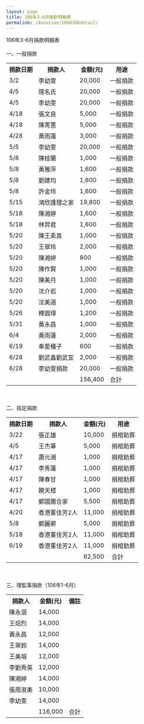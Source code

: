 ```yaml
---
layout: page
title: 106年3-6月捐款明細表
permalink: /donation/1060306detail/
---
```

106年3-6月捐款明細表
<br/><br/>
一、一般捐款
<br/>
<table class="tg">
  <tr>
    <th class="tg-yw4l">捐款日期</th>
    <th class="tg-yw4l">捐款人</th>
    <th class="tg-yw4l">金額(元)</th>
    <th class="tg-yw4l">用途</th>
  </tr>
  <tr>
    <td class="tg-yw4l">3/2</td>
    <td class="tg-yw4l">李幼雯</td>
    <td class="tg-yw4l">20,000</td>
    <td class="tg-yw4l">一般捐款</td>
  </tr>
  <tr>
    <td class="tg-yw4l">4/5</td>
    <td class="tg-yw4l">隱名氏</td>
    <td class="tg-yw4l">20,000</td>
    <td class="tg-yw4l">一般捐款</td>
  </tr>
  <tr>
    <td class="tg-yw4l">4/5</td>
    <td class="tg-yw4l">李幼雯</td>
    <td class="tg-yw4l">20,000</td>
    <td class="tg-yw4l">一般捐款</td>
  </tr>
  <tr>
    <td class="tg-yw4l">4/18</td>
    <td class="tg-yw4l">張文良</td>
    <td class="tg-yw4l">5,000</td>
    <td class="tg-yw4l">一般捐款</td>
  </tr>
  <tr>
    <td class="tg-yw4l">4/18</td>
    <td class="tg-yw4l">陳菁蕙</td>
    <td class="tg-yw4l">5,000</td>
    <td class="tg-yw4l">一般捐款</td>
  </tr>
  <tr>
    <td class="tg-yw4l">4/28</td>
    <td class="tg-yw4l">黃雨蓮</td>
    <td class="tg-yw4l">3,000</td>
    <td class="tg-yw4l">一般捐款</td>
  </tr>
  <tr>
    <td class="tg-yw4l">5/5</td>
    <td class="tg-yw4l">李幼雯</td>
    <td class="tg-yw4l">20,000</td>
    <td class="tg-yw4l">一般捐款</td>
  </tr>
  <tr>
    <td class="tg-yw4l">5/8</td>
    <td class="tg-yw4l">陳桂蘭</td>
    <td class="tg-yw4l">1,000</td>
    <td class="tg-yw4l">一般捐款</td>
  </tr>
  <tr>
    <td class="tg-yw4l">5/8</td>
    <td class="tg-yw4l">黃雅萍</td>
    <td class="tg-yw4l">1,600</td>
    <td class="tg-yw4l">一般捐款</td>
  </tr>
  <tr>
    <td class="tg-yw4l">5/8</td>
    <td class="tg-yw4l">劉建均</td>
    <td class="tg-yw4l">1,600</td>
    <td class="tg-yw4l">一般捐款</td>
  </tr>
  <tr>
    <td class="tg-yw4l">5/8</td>
    <td class="tg-yw4l">許金玲</td>
    <td class="tg-yw4l">1,600</td>
    <td class="tg-yw4l">一般捐款</td>
  </tr>
  <tr>
    <td class="tg-yw4l">5/15</td>
    <td class="tg-yw4l">鴻欣護理之家</td>
    <td class="tg-yw4l">19,800</td>
    <td class="tg-yw4l">一般捐款</td>
  </tr>
  <tr>
    <td class="tg-yw4l">5/18</td>
    <td class="tg-yw4l">陳湘婷</td>
    <td class="tg-yw4l">1,600</td>
    <td class="tg-yw4l">一般捐款</td>
  </tr>
  <tr>
    <td class="tg-yw4l">5/18</td>
    <td class="tg-yw4l">林羿君</td>
    <td class="tg-yw4l">1,600</td>
    <td class="tg-yw4l">一般捐款</td>
  </tr>
  <tr>
    <td class="tg-yw4l">5/20</td>
    <td class="tg-yw4l">陳王素真</td>
    <td class="tg-yw4l">1,000</td>
    <td class="tg-yw4l">一般捐款</td>
  </tr>
  <tr>
    <td class="tg-yw4l">5/20</td>
    <td class="tg-yw4l">王翠玲</td>
    <td class="tg-yw4l">2,000</td>
    <td class="tg-yw4l">一般捐款</td>
  </tr>
  <tr>
    <td class="tg-yw4l">5/20</td>
    <td class="tg-yw4l">陳湘婷</td>
    <td class="tg-yw4l">800</td>
    <td class="tg-yw4l">一般捐款</td>
  </tr>
  <tr>
    <td class="tg-yw4l">5/20</td>
    <td class="tg-yw4l">陳作賢</td>
    <td class="tg-yw4l">1,000</td>
    <td class="tg-yw4l">一般捐款</td>
  </tr>
  <tr>
    <td class="tg-yw4l">5/20</td>
    <td class="tg-yw4l">陳美月</td>
    <td class="tg-yw4l">1,000</td>
    <td class="tg-yw4l">一般捐款</td>
  </tr>
  <tr>
    <td class="tg-yw4l">5/20</td>
    <td class="tg-yw4l">沈介岩</td>
    <td class="tg-yw4l">1,000</td>
    <td class="tg-yw4l">一般捐款</td>
  </tr>
  <tr>
    <td class="tg-yw4l">5/20</td>
    <td class="tg-yw4l">沈美道</td>
    <td class="tg-yw4l">1,000</td>
    <td class="tg-yw4l">一般捐款</td>
  </tr>
  <tr>
    <td class="tg-yw4l">5/26</td>
    <td class="tg-yw4l">釋圓璋</td>
    <td class="tg-yw4l">1,200</td>
    <td class="tg-yw4l">一般捐款</td>
  </tr>
  <tr>
    <td class="tg-yw4l">5/31</td>
    <td class="tg-yw4l">黃永昌</td>
    <td class="tg-yw4l">1,000</td>
    <td class="tg-yw4l">一般捐款</td>
  </tr>
  <tr>
    <td class="tg-yw4l">6/4</td>
    <td class="tg-yw4l">黃雨蓮</td>
    <td class="tg-yw4l">2,000</td>
    <td class="tg-yw4l">一般捐款</td>
  </tr>
  <tr>
    <td class="tg-yw4l">6/19</td>
    <td class="tg-yw4l">奉愛種子</td>
    <td class="tg-yw4l">600</td>
    <td class="tg-yw4l">一般捐款</td>
  </tr>
  <tr>
    <td class="tg-yw4l">6/28</td>
    <td class="tg-yw4l">劉武鑫劉武宣</td>
    <td class="tg-yw4l">2,000</td>
    <td class="tg-yw4l">一般捐款</td>
  </tr>
  <tr>
    <td class="tg-yw4l">6/28</td>
    <td class="tg-yw4l">李幼雯捐款</td>
    <td class="tg-yw4l">20,000</td>
    <td class="tg-yw4l">一般捐款</td>
  </tr>
  <tr>
    <td class="tg-yw4l"></td>
    <td class="tg-yw4l"></td>
    <td class="tg-yw4l">156,400</td>
    <td class="tg-yw4l">合計</td>
  </tr>
</table>

<br/><br/>
二、指定捐款
<br/>
<table class="tg">
  <tr>
    <th class="tg-yw4l">捐款日期</th>
    <th class="tg-yw4l">捐款人</th>
    <th class="tg-yw4l">金額(元)</th>
    <th class="tg-yw4l">用途</th>
  </tr>
  <tr>
    <td class="tg-yw4l">3/22</td>
    <td class="tg-yw4l">張正雄</td>
    <td class="tg-yw4l">10,000</td>
    <td class="tg-yw4l">捐棺助葬</td>
  </tr>
  <tr>
    <td class="tg-yw4l">4/5</td>
    <td class="tg-yw4l">王杰華</td>
    <td class="tg-yw4l">5,000</td>
    <td class="tg-yw4l">捐棺助葬</td>
  </tr>
  <tr>
    <td class="tg-yw4l">4/17</td>
    <td class="tg-yw4l">蕭元湘</td>
    <td class="tg-yw4l">1,000</td>
    <td class="tg-yw4l">捐棺助葬</td>
  </tr>
  <tr>
    <td class="tg-yw4l">4/17</td>
    <td class="tg-yw4l">李秀蓮</td>
    <td class="tg-yw4l">1,000</td>
    <td class="tg-yw4l">捐棺助葬</td>
  </tr>
  <tr>
    <td class="tg-yw4l">4/17</td>
    <td class="tg-yw4l">陳春甘</td>
    <td class="tg-yw4l">1,000</td>
    <td class="tg-yw4l">捐棺助葬</td>
  </tr>
  <tr>
    <td class="tg-yw4l">4/17</td>
    <td class="tg-yw4l">饒天橒</td>
    <td class="tg-yw4l">1,000</td>
    <td class="tg-yw4l">捐棺助葬</td>
  </tr>
  <tr>
    <td class="tg-yw4l">4/17</td>
    <td class="tg-yw4l">鄭國團合家</td>
    <td class="tg-yw4l">5,500</td>
    <td class="tg-yw4l">捐棺助葬</td>
  </tr>
  <tr>
    <td class="tg-yw4l">4/20</td>
    <td class="tg-yw4l">香港董佳芳2人</td>
    <td class="tg-yw4l">11,000</td>
    <td class="tg-yw4l">捐棺助葬</td>
  </tr>
  <tr>
    <td class="tg-yw4l">5/8</td>
    <td class="tg-yw4l">鄭麗卿</td>
    <td class="tg-yw4l">5,000</td>
    <td class="tg-yw4l">捐棺助葬</td>
  </tr>
  <tr>
    <td class="tg-yw4l">5/18</td>
    <td class="tg-yw4l">香港董佳芳2人</td>
    <td class="tg-yw4l">11,000</td>
    <td class="tg-yw4l">捐棺助葬</td>
  </tr>
  <tr>
    <td class="tg-yw4l">6/19</td>
    <td class="tg-yw4l">香港董佳芳2人</td>
    <td class="tg-yw4l">11,000</td>
    <td class="tg-yw4l">捐棺助葬</td>
  </tr>
  <tr>
    <td class="tg-yw4l"></td>
    <td class="tg-yw4l"></td>
    <td class="tg-yw4l">62,500</td>
    <td class="tg-yw4l">合計</td>
  </tr>
</table>


<br/><br/>
三、理監事捐款（106年1-6月）
<br/>

<table class="tg">
  <tr>
    <th class="tg-yw4l">捐款人</th>
    <th class="tg-yw4l">金額(元)</th>
    <th class="tg-yw4l">備註</th>
  </tr>
  <tr>
    <td class="tg-yw4l">陳永涸</td>
    <td class="tg-yw4l">14,000</td>
    <td class="tg-yw4l"></td>
  </tr>
  <tr>
    <td class="tg-yw4l">王炤烈</td>
    <td class="tg-yw4l">14,000</td>
    <td class="tg-yw4l"></td>
  </tr>
  <tr>
    <td class="tg-yw4l">黃永昌</td>
    <td class="tg-yw4l">12,000</td>
    <td class="tg-yw4l"></td>
  </tr>
  <tr>
    <td class="tg-yw4l">王翠鈴</td>
    <td class="tg-yw4l">14,000</td>
    <td class="tg-yw4l"></td>
  </tr>
  <tr>
    <td class="tg-yw4l">王美瑢</td>
    <td class="tg-yw4l">12,000</td>
    <td class="tg-yw4l"></td>
  </tr>
  <tr>
    <td class="tg-yw4l">李劉秀英</td>
    <td class="tg-yw4l">12,000</td>
    <td class="tg-yw4l"></td>
  </tr>
  <tr>
    <td class="tg-yw4l">陳湘婷</td>
    <td class="tg-yw4l">14,000</td>
    <td class="tg-yw4l"></td>
  </tr>
  <tr>
    <td class="tg-yw4l">張周淑美</td>
    <td class="tg-yw4l">10,000</td>
    <td class="tg-yw4l"></td>
  </tr>
  <tr>
    <td class="tg-yw4l">李幼雯</td>
    <td class="tg-yw4l">14,000</td>
    <td class="tg-yw4l"></td>
  </tr>
  <tr>
    <td class="tg-yw4l"></td>
    <td class="tg-yw4l">116,000</td>
    <td class="tg-yw4l">合計</td>
  </tr>
</table>
